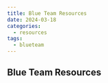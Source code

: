 ```yaml
---
title: Blue Team Resources
date: 2024-03-18
categories:
  - resources
tags:
  - blueteam
---
```

## Blue Team Resources